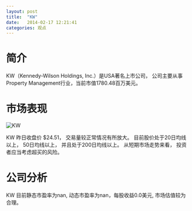 ```yaml
---
layout: post
title:  "KW"
date:   2014-02-17 12:21:41
categories: 观点
---
```


# 简介
KW（Kennedy-Wilson Holdings, Inc.）是USA著名上市公司，
公司主要从事Property Management行业，当前市值1780.48百万美元。

# 市场表现

![KW](http://finviz.com/chart.ashx?t=KW&ty=c&ta=1&p=d&s=l)

KW 昨日收盘价 $24.51，
交易量较正常情况有所放大。
目前股价处于20日均线以上，
50日均线以上，
并且处于200日均线以上。
从短期市场走势来看，
投资者应当考虑超买的风险。

# 公司分析
KW 目前静态市盈率为nan, 动态市盈率为nan，每股收益0.0美元,
市场估值较为合理。
